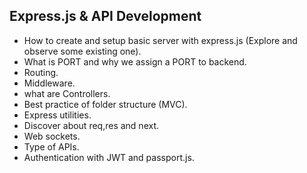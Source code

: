 ## Express.js & API Development

- How to create and setup basic server with express.js (Explore and observe some existing one).
- What is PORT and why we assign a PORT to backend.
- Routing.
- Middleware.
- what are Controllers.
- Best practice of folder structure (MVC).
- Express utilities.
- Discover about req,res and next.
- Web sockets.
- Type of APIs.
- Authentication with JWT and passport.js.
